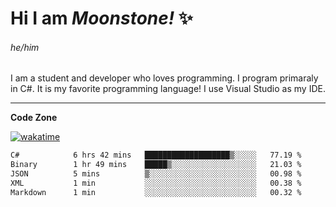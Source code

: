 
<!--
**MoonstoneStudios/MoonstoneStudios** is a ✨ _special_ ✨ repository because its `README.md` (this file) appears on your GitHub profile.

Here are some ideas to get you started:

- 🔭 I’m currently working on ...
- 🌱 I’m currently learning ...
- 👯 I’m looking to collaborate on ...
- 🤔 I’m looking for help with ...
- 💬 Ask me about ...
- 📫 How to reach me: ...
- 😄 Pronouns: ...
- ⚡ Fun fact: ...
-->

# Hi I am _Moonstone!_  ✨
###### he/him

I am a student and developer who loves programming.
I program primaraly in C#. It is my favorite programming language! I use Visual Studio as my IDE.

---

**Code Zone**


[![wakatime](https://wakatime.com/badge/user/35c755da-7226-42ef-89f9-892c03fbcf7e.svg?style=for-the-badge)](https://wakatime.com/@35c755da-7226-42ef-89f9-892c03fbcf7e)
<!--START_SECTION:waka-->

```txt
C#            6 hrs 42 mins   ███████████████████▒░░░░░   77.19 %
Binary        1 hr 49 mins    █████▒░░░░░░░░░░░░░░░░░░░   21.03 %
JSON          5 mins          ▒░░░░░░░░░░░░░░░░░░░░░░░░   00.98 %
XML           1 min           ░░░░░░░░░░░░░░░░░░░░░░░░░   00.38 %
Markdown      1 min           ░░░░░░░░░░░░░░░░░░░░░░░░░   00.32 %
```

<!--END_SECTION:waka-->
